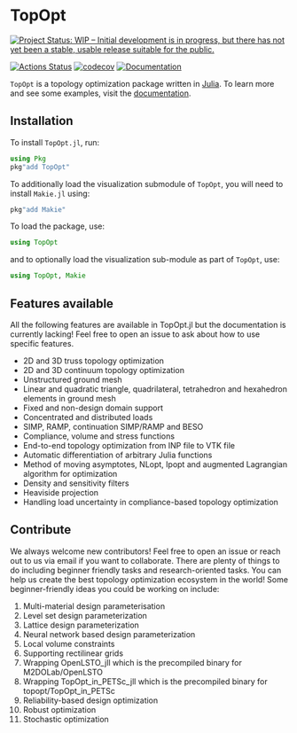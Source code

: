# TopOpt

[![Project Status: WIP – Initial development is in progress, but there has not yet been a stable, usable release suitable for the public.](https://www.repostatus.org/badges/latest/wip.svg)](https://www.repostatus.org/#wip)
<!-- [![Build Status](https://travis-ci.org/YingboMa/SafeTestsets.jl.svg?branch=master)](https://travis-ci.org/juliatopopt/TopOpt.jl) -->
[![Actions Status](https://github.com/juliatopopt/TopOpt.jl/workflows/CI/badge.svg)](https://github.com/juliatopopt/TopOpt.jl/actions)
[![codecov](https://codecov.io/gh/juliatopopt/TopOpt.jl/branch/master/graph/badge.svg)](https://codecov.io/gh/juliatopopt/TopOpt.jl)
[![Documentation](https://img.shields.io/badge/doc-latest-blue.svg)](https://juliatopopt.github.io/TopOpt.jl/dev)

`TopOpt` is a topology optimization package written in [Julia](https://github.com/JuliaLang/julia). To learn more and see some examples, visit the [documentation](https://juliatopopt.github.io/TopOpt.jl/stable).

## Installation

To install `TopOpt.jl`, run:

```julia
using Pkg
pkg"add TopOpt"
```

To additionally load the visualization submodule of `TopOpt`, you will need to install `Makie.jl` using:

```julia
pkg"add Makie"
```

To load the package, use:

```julia
using TopOpt
```

and to optionally load the visualization sub-module as part of `TopOpt`, use:

```julia
using TopOpt, Makie
```

## Features available

All the following features are available in TopOpt.jl but the documentation is currently lacking! Feel free to open an issue to ask about how to use specific features.

- 2D and 3D truss topology optimization
- 2D and 3D continuum topology optimization
- Unstructured ground mesh
- Linear and quadratic triangle, quadrilateral, tetrahedron and hexahedron elements in ground mesh
- Fixed and non-design domain support
- Concentrated and distributed loads
- SIMP, RAMP, continuation SIMP/RAMP and BESO
- Compliance, volume and stress functions
- End-to-end topology optimization from INP file to VTK file
- Automatic differentiation of arbitrary Julia functions
- Method of moving asymptotes, NLopt, Ipopt and augmented Lagrangian algorithm for optimization
- Density and sensitivity filters
- Heaviside projection
- Handling load uncertainty in compliance-based topology optimization

## Contribute

We always welcome new contributors! Feel free to open an issue or reach out to us via email if you want to collaborate. There are plenty of things to do including beginner friendly tasks and research-oriented tasks. You can help us create the best topology optimization ecosystem in the world! Some beginner-friendly ideas you could be working on include:
1. Multi-material design parameterisation
2. Level set design parameterization
3. Lattice design parameterization
4. Neural network based design parameterization
5. Local volume constraints
6. Supporting rectilinear grids
7. Wrapping OpenLSTO_jll which is the precompiled binary for M2DOLab/OpenLSTO
8. Wrapping TopOpt_in_PETSc_jll which is the precompiled binary for topopt/TopOpt_in_PETSc
9. Reliability-based design optimization
10. Robust optimization
11. Stochastic optimization
